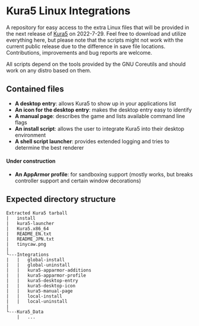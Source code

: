 # Kura5 Linux Integrations

A repository for easy access to the extra Linux files that will be provided in the next release of [Kura5](https://chickenhat.itch.io/kura5-bonds-of-the-undying) on 2022-7-29.
Feel free to download and utilize everything here, but please note that the scripts might not work with the current public release due to the difference in save file locations. Contributions, improvements and bug reports are welcome.

All scripts depend on the tools provided by the GNU Coreutils and should work on any distro based on them.

## Contained files
- **A desktop entry**: allows Kura5 to show up in your applications list
- **An icon for the desktop entry**: makes the desktop entry easy to identify
- **A manual page**: describes the game and lists available command line flags
- **An install script**: allows the user to integrate Kura5 into their desktop environment
- **A shell script launcher**: provides extended logging and tries to determine the best renderer

#### Under construction
- **An AppArmor profile**: for sandboxing support (mostly works, but breaks controller support and certain window decorations)

## Expected directory structure

```
Extracted Kura5 tarball
|   install
|   kura5-launcher
|   Kura5.x86_64
|   README_EN.txt
|   README_JPN.txt
|   tinycaw.png
|
└---Integrations
|   |   global-install
|   |   global-uninstall
|   |   kura5-apparmor-additions
|   |   kura5-apparmor-profile
|   |   kura5-desktop-entry
|   |   kura5-desktop-icon
|   |   kura5-manual-page
|   |   local-install
|   |   local-uninstall
|
└---Kura5_Data
    |   ...
```
